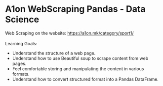 # A1on WebScraping Pandas - Data Science
Web Scraping on the website: https://a1on.mk/category/sport1/  </br> </br>
Learning Goals:
- Understand the structure of a web page.
- Understand how to use Beautiful soup to scrape content from web pages.
- Feel comfortable storing and manipulating the content in various formats.
- Understand how to convert structured format into a Pandas DataFrame.
